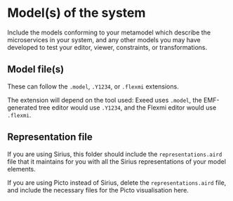 # Model(s) of the system

Include the models conforming to your metamodel which describe the microservices in your system, and any other models you may have developed to test your editor, viewer, constraints, or transformations.

## Model file(s)

These can follow the `.model`, `.Y1234`, or `.flexmi` extensions.

The extension will depend on the tool used: Exeed uses `.model`, the EMF-generated tree editor would use `.Y1234`, and the Flexmi editor would use `.flexmi`.

## Representation file

If you are using Sirius, this folder should include the `representations.aird` file that it maintains for you with all the Sirius representations of your model elements.

If you are using Picto instead of Sirius, delete the `representations.aird` file, and include the necessary files for the Picto visualisation here.

